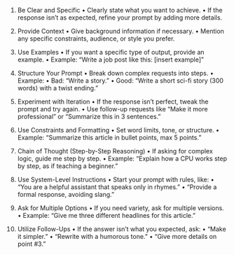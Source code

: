 1. Be Clear and Specific
	•	Clearly state what you want to achieve.
	•	If the response isn’t as expected, refine your prompt by adding more details.

2. Provide Context
	•	Give background information if necessary.
	•	Mention any specific constraints, audience, or style you prefer.

3. Use Examples
	•	If you want a specific type of output, provide an example.
	•	Example: “Write a job post like this: [insert example]”

4. Structure Your Prompt
	•	Break down complex requests into steps.
	•	Example:
	•	Bad: “Write a story.”
	•	Good: “Write a short sci-fi story (300 words) with a twist ending.”

5. Experiment with Iteration
	•	If the response isn’t perfect, tweak the prompt and try again.
	•	Use follow-up requests like “Make it more professional” or “Summarize this in 3 sentences.”

6. Use Constraints and Formatting
	•	Set word limits, tone, or structure.
	•	Example: “Summarize this article in bullet points, max 5 points.”

7. Chain of Thought (Step-by-Step Reasoning)
	•	If asking for complex logic, guide me step by step.
	•	Example: “Explain how a CPU works step by step, as if teaching a beginner.”

8. Use System-Level Instructions
	•	Start your prompt with rules, like:
	•	“You are a helpful assistant that speaks only in rhymes.”
	•	“Provide a formal response, avoiding slang.”

9. Ask for Multiple Options
	•	If you need variety, ask for multiple versions.
	•	Example: “Give me three different headlines for this article.”

10. Utilize Follow-Ups
	•	If the answer isn’t what you expected, ask:
	•	“Make it simpler.”
	•	“Rewrite with a humorous tone.”
	•	“Give more details on point #3.”
